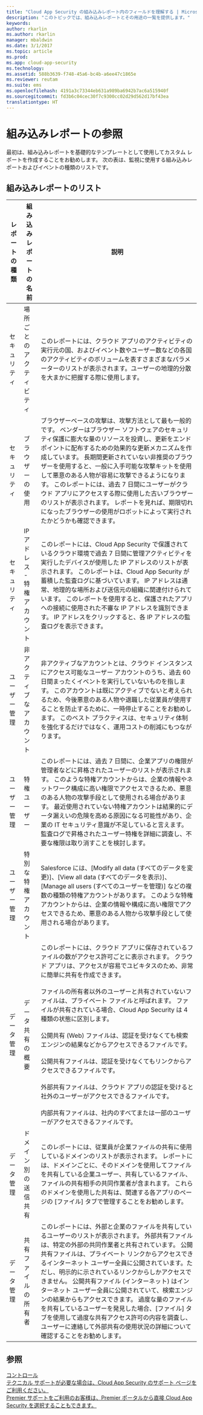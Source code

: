 ```yaml
---
title: "Cloud App Security の組み込みレポート内のフィールドを理解する | Microsoft ドキュメント"
description: "このトピックでは、組み込みレポートとその用途の一覧を提供します。"
keywords: 
author: rkarlin
ms.author: rkarlin
manager: mbaldwin
ms.date: 3/1/2017
ms.topic: article
ms.prod: 
ms.app: cloud-app-security
ms.technology: 
ms.assetid: 588b3639-f748-45a6-bc4b-a6ee47c1865e
ms.reviewer: reutam
ms.suite: ems
ms.openlocfilehash: 4191a3c73344eb631a989ba6942b7ac6a515940f
ms.sourcegitcommit: fd3b6c04cec30f7c9300cc02d29d562d17bf43ea
translationtype: HT
---
```

# <a name="built-in-report-reference"></a>組み込みレポートの参照
最初は、組み込みレポートを基礎的なテンプレートとして使用してカスタム レポートを作成することをお勧めします。 次の表は、監視に使用する組み込みレポートおよびイベントの種類のリストです。  
  
## <a name="built-in-report-list"></a>組み込みレポートのリスト  
  
|レポートの種類|組み込みレポートの名前|説明|  
|-----------------|---------------------------|-----------------|  
|セキュリティ|場所ごとのアクティビティ|このレポートには、クラウド アプリのアクティビティの実行元の国、およびイベント数やユーザー数などの各国のアクティビティのボリュームを表すさまざまなパラメーターのリストが表示されます。ユーザーの地理的分散を大まかに把握する際に使用します。|  
|セキュリティ|ブラウザーの使用|ブラウザーベースの攻撃は、攻撃方法として最も一般的です。 ベンダーはブラウザー ソフトウェアのセキュリティ保護に膨大な量のリソースを投資し、更新をエンドポイントに配布するための効果的な更新メカニズムを作成しています。 長期間更新されていない非推奨のブラウザーを使用すると、一般に入手可能な攻撃キットを使用して悪意のある人物が容易に攻撃できるようになります。 このレポートには、過去 7 日間にユーザーがクラウド アプリにアクセスする際に使用した古いブラウザーのリストが表示されます。 レポートを見れば、期限切れになったブラウザーの使用がロボットによって実行されたかどうかも確認できます。|  
|セキュリティ|IP アドレス - 特権アカウント|このレポートには、Cloud App Security で保護されているクラウド環境で過去 7 日間に管理アクティビティを実行したデバイスが使用した IP アドレスのリストが表示されます。 このレポートは、Cloud App Security が蓄積した監査ログに基づいています。 IP アドレスは通常、地理的な場所および送信元の組織に関連付けられています。 このレポートを使用すると、保護されたアプリへの接続に使用された不審な IP アドレスを識別できます。 IP アドレスをクリックすると、各 IP アドレスの監査ログを表示できます。|  
|ユーザー管理|非アクティブなアカウント|非アクティブなアカウントとは、クラウド インスタンスにアクセス可能なユーザー アカウントのうち、過去 60 日間まったくイベントを実行していないものを指します。 このアカウントは既にアクティブでないと考えられるため、今後悪意のある人物や退職した従業員が使用することを防止するために、一時停止することをお勧めします。 このベスト プラクティスは、セキュリティ体制を強化するだけではなく、運用コストの削減にもつながります。|  
|ユーザー管理|特権ユーザー|このレポートには、過去 7 日間に、企業アプリの権限が管理者などに昇格されたユーザーのリストが表示されます。 このような特権アカウントからは、企業の情報やネットワーク構成に高い権限でアクセスできるため、悪意のある人物の攻撃手段として使用される場合があります。 最近使用されていない特権アカウントは結果的にデータ漏えいの危険を高める原因になる可能性があり、企業の IT セキュリティ意識が不足していると言えます。 監査ログで昇格されたユーザー特権を詳細に調査し、不要な権限は取り消すことを検討します。|  
|ユーザー管理|特別な特権アカウント|Salesforce には、[Modify all data (すべてのデータを変更)]、[View all data (すべてのデータを表示)]、[Manage all users (すべてのユーザーを管理)] などの複数の種類の特権アカウントがあります。 このような特権アカウントからは、企業の情報や構成に高い権限でアクセスできるため、悪意のある人物から攻撃手段として使用される場合があります。|  
|データ管理|データ共有の概要|このレポートには、クラウド アプリに保存されているファイルの数がアクセス許可ごとに表示されます。 クラウド アプリは、アクセスが容易でユビキタスのため、非常に簡単に共有を作成できます。<br /><br /> ファイルの所有者以外のユーザーと共有されていないファイルは、プライベート ファイルと呼ばれます。 ファイルが共有されている場合、Cloud App Security は 4 種類の状態に区別します。<br /><br /> 公開共有 (Web) ファイルは、認証を受けなくても検索エンジンの結果などからアクセスできるファイルです。<br /><br /> 公開共有ファイルは、認証を受けなくてもリンクからアクセスできるファイルです。<br /><br /> 外部共有ファイルは、クラウド アプリの認証を受けると社外のユーザーがアクセスできるファイルです。<br /><br /> 内部共有ファイルは、社内のすべてまたは一部のユーザーがアクセスできるファイルです。|  
|データ管理|ドメイン別の送信共有|このレポートには、従業員が企業ファイルの共有に使用しているドメインのリストが表示されます。 レポートには、ドメインごとに、そのドメインを使用してファイルを共有している企業ユーザー、共有しているファイル、ファイルの共有相手の共同作業者が含まれます。 これらのドメインを使用した共有は、関連する各アプリのページの [ファイル] タブで管理することをお勧めします。|  
|データ管理|共有ファイルの所有者|このレポートには、外部と企業のファイルを共有しているユーザーのリストが表示されます。 外部共有ファイルは、特定の外部の共同作業者と共有されています。 公開共有ファイルは、プライベート リンクからアクセスできるインターネット ユーザー全員に公開されています。ただし、明示的に示されているリンクからしかアクセスできません。 公開共有ファイル (インターネット) はインターネット ユーザー全員に公開されていて、検索エンジンの結果からもアクセスできます。  過度な量のファイルを共有しているユーザーを発見した場合、[ファイル] タブを使用して過度な共有アクセス許可の内容を調査し、ユーザーに連絡して外部共有の使用状況の詳細について確認することをお勧めします。|  
  
## <a name="see-also"></a>参照  
[コントロール](control.md)   
[テクニカル サポートが必要な場合は、Cloud App Security のサポート ページをご利用ください。](http://support.microsoft.com/oas/default.aspx?prid=16031)   
[Premier サポートをご利用のお客様は、Premier ポータルから直接 Cloud App Security を選択することもできます。](https://premier.microsoft.com/)  
  
  